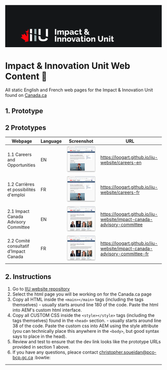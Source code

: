 ![IIU Logo](https://github.com/loogart/iiu-website/blob/master/img/homepage/iiu-website-logo.jpg?raw=true "IIU Logo")

# Impact & Innovation Unit Web Content :wave:
All static English and French web pages for the Impact & Innovation Unit found on [Canada.ca](https://www.canada.ca/en/innovation-hub)

## 1. Prototype ##


## 2 Prototypes ##

Webpage | Language | Screenshot | URL
------------- | ------------- | ------------- | -------------
1.1 Careers and Opportunities | EN  | ![Careers and Opportunities Webpage](https://github.com/loogart/iiu-website/blob/master/img/screenshots/careers.png?raw=true "Careers and Opportunities Webpage")  | https://loogart.github.io/iiu-website/careers-en
1.2 Carrières et possibilités d'emploi | FR  | ![Careers and Opportunities Webpage](https://github.com/loogart/iiu-website/blob/master/img/screenshots/careers.png?raw=true "Careers and Opportunities Webpage")  | https://loogart.github.io/iiu-website/careers-fr
2.1 Impact Canada Advisory Committee | EN | ![Impact Canada Advisory Committee Webpage](https://github.com/loogart/iiu-website/blob/master/img/screenshots/advisory-committee.png?raw=true "Impact Canada Advisory Committee Webpage") | https://loogart.github.io/iiu-website/impact-canada-advisory-committee
2.2 Comité consultatif d’Impact Canada | FR | ![Impact Canada Advisory Committee Webpage](https://github.com/loogart/iiu-website/blob/master/img/screenshots/advisory-committee.png?raw=true "Impact Canada Advisory Committee Webpage") | https://loogart.github.io/iiu-website/impact-canada-advisory-committee-fr 

## 2. Instructions ##

1. Go to [IIU website repository](https://github.com/loogart/iiu-website)
2. Select the html page you will be working on for the Canada.ca page
3. Copy all HTML inside the `<main></main>` tags (including the tags themselves) - usually starts around line 180 of the code. Paste the html into AEM's custom html interface.
4. Copy all CUSTOM CSS inside the `<style></style>` tags (including the tags themselves) found in the `<head>` section. - usually starts around line 38 of the code. Paste the custom css into AEM using the style attribute (you can technically place this anywhere in the `<body>`, but good syntax says to place in the head).
5. Review and test to ensure that the dev link looks like the prototype URLs provided in section 1 above.
6. If you have any questions, pleace contact christopher.soueidan@pco-bcp.gc.ca :bowtie:

- - - -




